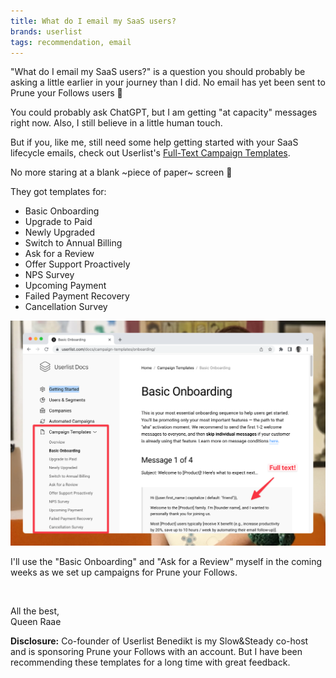 ```yaml
---
title: What do I email my SaaS users?
brands: userlist
tags: recommendation, email
---
```


"What do I email my SaaS users?" is a question you should probably be asking a little earlier in your journey than I did. No email has yet been sent to Prune your Follows users 😬

You could probably ask ChatGPT, but I am getting "at capacity" messages right now. Also, I still believe in a little human touch.

But if you, like me, still need some help getting started with your SaaS lifecycle emails, check out Userlist's [Full-Text Campaign Templates](https://userlist.com/docs/campaign-templates/).

No more staring at a blank ~piece of paper~ screen 💪

They got templates for:

- Basic Onboarding
- Upgrade to Paid
- Newly Upgraded
- Switch to Annual Billing
- Ask for a Review
- Offer Support Proactively
- NPS Survey
- Upcoming Payment
- Failed Payment Recovery
- Cancellation Survey

[![Screenshot of list of templates + start of "Basic Onboarding"](./templates.png)](https://userlist.com/docs/campaign-templates/)

I'll use the "Basic Onboarding" and "Ask for a Review" myself in the coming weeks as we set up campaigns for Prune your Follows.

&nbsp;

All the best,\
Queen Raae

**Disclosure:** Co-founder of Userlist Benedikt is my Slow&Steady co-host and is sponsoring Prune your Follows with an account. But I have been recommending these templates for a long time with great feedback.
